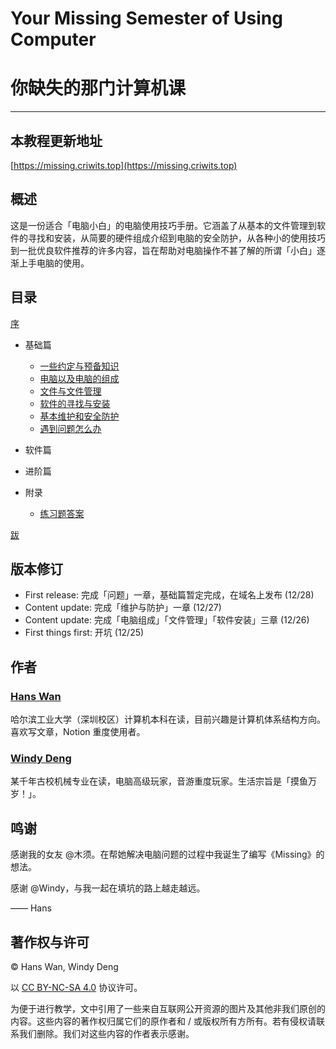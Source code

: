 # Your Missing Semester of Using Computer
# 你缺失的那门计算机课

---
## 本教程更新地址

[https://missing.criwits.top](https://missing.criwits.top)

## 概述

这是一份适合「电脑小白」的电脑使用技巧手册。它涵盖了从基本的文件管理到软件的寻找和安装，从简要的硬件组成介绍到电脑的安全防护，从各种小的使用技巧到一批优良软件推荐的许多内容，旨在帮助对电脑操作不甚了解的所谓「小白」逐渐上手电脑的使用。

## 目录

[序](missing/premble.md)
- 基础篇
  - [一些约定与预备知识](missing/pre-knowledge.md)
  - [电脑以及电脑的组成](missing/computer-and-its-components.md)
  - [文件与文件管理](missing/file-management.md)
  - [软件的寻找与安装](missing/software-installation.md)
  - [基本维护和安全防护](missing/security-and-safety.md)
  - [遇到问题怎么办](missing/how-to-ask-questions.md)

- 软件篇

- 进阶篇

- 附录
  - [练习题答案](missing/answers.md)

[跋](missing/afterword.md)

## 版本修订

- First release: 完成「问题」一章，基础篇暂定完成，在域名上发布 (12/28)
- Content update: 完成「维护与防护」一章 (12/27)
- Content update: 完成「电脑组成」「文件管理」「软件安装」三章 (12/26)
- First things first: 开坑 (12/25)

## 作者

### [Hans Wan](https://criwits.top/)

哈尔滨工业大学（深圳校区）计算机本科在读，目前兴趣是计算机体系结构方向。喜欢写文章，Notion 重度使用者。

### [Windy Deng](https://github.com/Wenti-D)

某千年古校机械专业在读，电脑高级玩家，音游重度玩家。生活宗旨是「摸鱼万岁！」。

## 鸣谢

感谢我的女友 @木须。在帮她解决电脑问题的过程中我诞生了编写《Missing》的想法。

感谢 @Windy，与我一起在填坑的路上越走越远。

—— Hans

## 著作权与许可

© Hans Wan, Windy Deng

以 [CC BY-NC-SA 4.0](https://creativecommons.org/licenses/by-nc-sa/4.0/deed.zh) 协议许可。

为便于进行教学，文中引用了一些来自互联网公开资源的图片及其他非我们原创的内容。这些内容的著作权归属它们的原作者和 / 或版权所有方所有。若有侵权请联系我们删除。我们对这些内容的作者表示感谢。